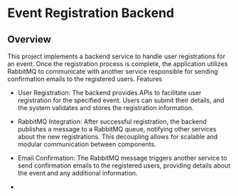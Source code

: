 # Event Registration Backend


## Overview

This project implements a backend service to handle user registrations for an event. Once the registration process is complete, the application utilizes RabbitMQ to communicate with another service responsible for sending confirmation emails to the registered users.
Features

- User Registration: The backend provides APIs to facilitate user registration for the specified event. Users can submit their details, and the system validates and stores the registration information.

- RabbitMQ Integration: After successful registration, the backend publishes a message to a RabbitMQ queue, notifying other services about the new registrations. This decoupling allows for scalable and modular communication between components.

- Email Confirmation: The RabbitMQ message triggers another service to send confirmation emails to the registered users, providing details about the event and any additional information.
- 
